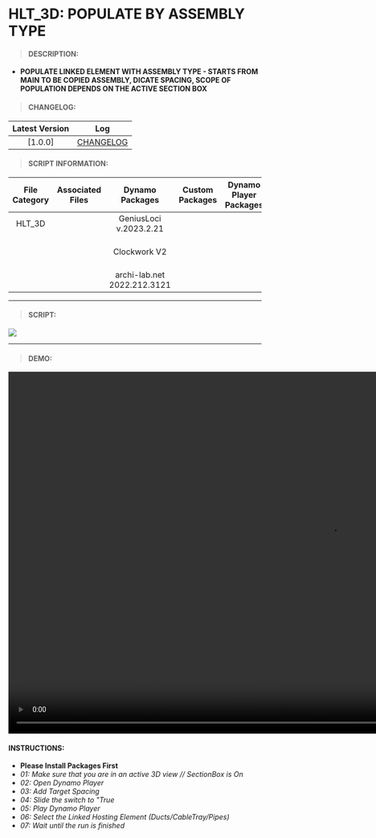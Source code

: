 # HLT_3D: POPULATE BY ASSEMBLY TYPE

> #### DESCRIPTION: 
- **POPULATE LINKED ELEMENT WITH ASSEMBLY TYPE - STARTS FROM MAIN TO BE COPIED ASSEMBLY, DICATE SPACING, SCOPE OF POPULATION DEPENDS ON THE ACTIVE SECTION BOX**

> #### CHANGELOG:

| Latest Version | Log |
| :-------: | :----: | 
|[1.0.0] | [CHANGELOG](/_scripts/_project/266_HLT/ASSEMBLY/changelog/HLT_ASM_AssemblyPopulateHost.md) |

> #### SCRIPT INFORMATION: 

| File Category | Associated Files | Dynamo Packages | Custom Packages | Dynamo Player Packages | Revit Version | Author | Reviewed By | File Name & Location | 
| :-------: | :----: | :---: | :---: | :---: | :---: | :---: | :---: | :--: |
| HLT_3D  |  | GeniusLoci v.2023.2.21| | | Revit 2023 | Melvin Tuliao | |HLT_ASM_AssemblyPopulateHost V1.0.0 |
|           |  | Clockwork V2 | | | | | | (https://bimcapcom.sharepoint.com/:u:/s/BCP-Main/EYaXjrAowGdIrrN5xBlK2M0B-7TidbU6_-Nw__eKL6RIpg?e=Va95Aj) |                 
|           |  | archi-lab.net 2022.212.3121 |                 

----------------------------------------------------------------

> #### SCRIPT:
<img src="/_scripts/_project/266_HLT/ASSEMBLY/images/HLT_ASM_AssemblyPopulateHost.png">



------------------------------------------------------------------
> #### **DEMO**: 

<video width="1280" height="720" controls>
 <source src="/_scripts/_project/266_HLT/ASSEMBLY/demo/HLT_ASM_AssemblyPopulateHost.mp4" type="video/mp4">
</video>

#### INSTRUCTIONS: 
- **Please Install Packages First**
- *01: Make sure that you are in an active 3D view // SectionBox is On*
- *02: Open Dynamo Player*
- *03: Add Target Spacing*
- *04: Slide the switch to "True*
- *05: Play Dynamo Player*
- *06: Select the Linked Hosting Element (Ducts/CableTray/Pipes)*
- *07: Wait until the run is finished*
